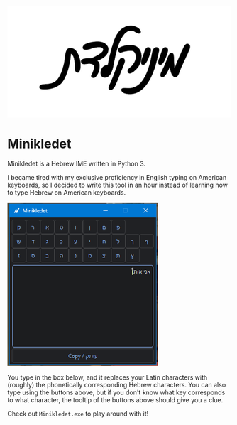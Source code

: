 ![logo](https://github.com/EHowardHill/Minikledet/blob/main/resources/mini%20logo.png?raw=true)

# Minikledet

Minikledet is a Hebrew IME written in Python 3.

I became tired with my exclusive proficiency in English typing on American keyboards, so I decided to write this tool in an hour instead of learning how to type Hebrew on American keyboards.

![Screenshot](https://github.com/EHowardHill/Minikledet/blob/main/resources/screenshot2.png?raw=true)

You type in the box below, and it replaces your Latin characters with (roughly) the phonetically corresponding Hebrew characters. You can also type using the buttons above, but if you don't know what key corresponds to what character, the tooltip of the buttons above should give you a clue.

Check out `Minikledet.exe` to play around with it!
